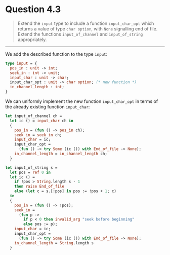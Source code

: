 # Question 4.3

> Extend the `input` type to include a function `input_char_opt` which returns a value of type `char option`, with `None` signalling end of file.
> Extend the functions `input_of_channel` and `input_of_string` appropriately.

---

We add the described function to the type `input`:
```ocaml
type input = {
  pos_in : unit -> int;
  seek_in : int -> unit;
  input_char : unit -> char;
  input_char_opt : unit -> char option; (* new function *)
  in_channel_length : int;
}
```

We can uniformly implement the new function `input_char_opt` in terms of the already existing function `input_char`:
```ocaml
let input_of_channel ch =
  let ic () = input_char ch in
  {
    pos_in = (fun () -> pos_in ch);
    seek_in = seek_in ch;
    input_char = ic;
    input_char_opt =
      (fun () -> try Some (ic ()) with End_of_file -> None);
    in_channel_length = in_channel_length ch;
  }

let input_of_string s =
  let pos = ref 0 in
  let ic () =
    if !pos > String.length s - 1
    then raise End_of_file
    else (let c = s.[!pos] in pos := !pos + 1; c)
  in
  {
    pos_in = (fun () -> !pos);
    seek_in =
      (fun p ->
        if p < 0 then invalid_arg "seek before beginning"
        else pos := p);
    input_char = ic;
    input_char_opt =
      (fun () -> try Some (ic ()) with End_of_file -> None);
    in_channel_length = String.length s
  }
```
